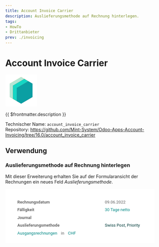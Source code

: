 ```yaml
---
title: Account Invoice Carrier
description: Auslieferungsmethode auf Rechnung hinterlegen.
tags:
- HowTo
- Drittanbieter
prev: ./invoicing
---
```

# Account Invoice Carrier

![icon_oms_box](attachments/icons_odoo_mint_system.png)

{{ $frontmatter.description }}

Technischer Name: `account_invoice_carrier`\
Repository: <https://github.com/Mint-System/Odoo-Apps-Account-Invoicing/tree/16.0/account_invoice_carrier>

## Verwendung

### Auslieferungsmethode auf Rechnung hinterlegen

Mit dieser Erweiterung erhalten Sie auf der Formularansicht der Rechnungen ein neues Feld *Auslieferungsmethode*.

![](attachments/Account%20Invoice%20Carrier.png)